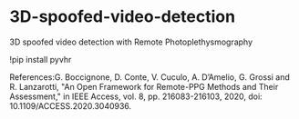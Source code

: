 # 3D-spoofed-video-detection
3D spoofed video detection with Remote Photoplethysmography


!pip install pyvhr

References:G. Boccignone, D. Conte, V. Cuculo, A. D’Amelio, G. Grossi and R. Lanzarotti, "An Open Framework for Remote-PPG Methods and Their Assessment," in IEEE Access, vol. 8, pp. 216083-216103, 2020, doi: 10.1109/ACCESS.2020.3040936.
